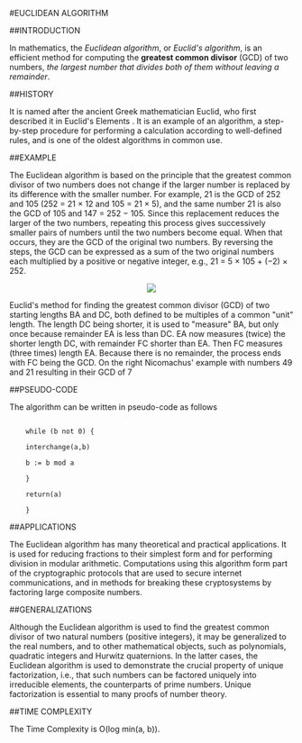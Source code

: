 #EUCLIDEAN ALGORITHM



##INTRODUCTION

In mathematics, the *Euclidean algorithm*, or *Euclid's algorithm*, is an efficient method for computing the **greatest common divisor** (GCD) of two numbers, *the largest number that divides both of them without leaving a remainder*.



##HISTORY

It is named after the ancient Greek mathematician Euclid, who first described it in Euclid's Elements . It is an example of an algorithm, a step-by-step procedure for performing a calculation according to well-defined rules, and is one of the oldest algorithms in common use. 



##EXAMPLE

The Euclidean algorithm is based on the principle that the greatest common divisor of two numbers does not change if the larger number is replaced by its difference with the smaller number. For example, 21 is the GCD of 252 and 105 (252 = 21 × 12 and 105 = 21 × 5), and the same number 21 is also the GCD of 105 and 147 = 252 − 105. Since this replacement reduces the larger of the two numbers, repeating this process gives successively smaller pairs of numbers until the two numbers become equal. When that occurs, they are the GCD of the original two numbers. By reversing the steps, the GCD can be expressed as a sum of the two original numbers each multiplied by a positive or negative integer, e.g., 21 = 5 × 105 + (−2) × 252.

<p align="center">
<img src="https://cloud.githubusercontent.com/assets/13117482/16454827/d6c689b0-3e2f-11e6-80d0-ec130b0b19e7.jpeg" /></p>

Euclid's method for finding the greatest common divisor (GCD) of two starting lengths BA and DC, both defined to be multiples of a common "unit" length. The length DC being shorter, it is used to "measure" BA, but only once because remainder EA is less than DC. EA now measures (twice) the shorter length DC, with remainder FC shorter than EA. Then FC measures (three times) length EA. Because there is no remainder, the process ends with FC being the GCD. On the right Nicomachus' example with numbers 49 and 21 resulting in their GCD of 7 



##PSEUDO-CODE

  The algorithm can be written in pseudo-code as follows


 ``` Euclid(a,b) {

     while (b not 0) { 
  
     interchange(a,b)
    
     b := b mod a
    
     }
  
     return(a)
  
     }
```



##APPLICATIONS

The Euclidean algorithm has many theoretical and practical applications. It is used for reducing fractions to their simplest form and for performing division in modular arithmetic. Computations using this algorithm form part of the cryptographic protocols that are used to secure internet communications, and in methods for breaking these cryptosystems by factoring large composite numbers. 



##GENERALIZATIONS

Although the Euclidean algorithm is used to find the greatest common divisor of two natural numbers (positive integers), it may be generalized to the real numbers, and to other mathematical objects, such as polynomials, quadratic integers and Hurwitz quaternions. In the latter cases, the Euclidean algorithm is used to demonstrate the crucial property of unique factorization, i.e., that such numbers can be factored uniquely into irreducible elements, the counterparts of prime numbers. Unique factorization is essential to many proofs of number theory.



##TIME COMPLEXITY

The Time Complexity is O(log min(a, b)).








